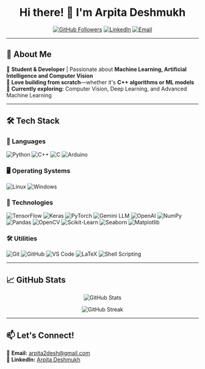 <h1 align="center">Hi there! 👋 I'm Arpita Deshmukh</h1>

<p align="center">
  <a href="https://github.com/arpitadeshmukh"><img src="https://img.shields.io/github/followers/arpitadeshmukh?label=Followers&style=social" alt="GitHub Followers"></a>
  <a href="https://www.linkedin.com/in/arpita-deshmukh-9ba60428a/"><img src="https://img.shields.io/badge/LinkedIn-Connect-blue?style=flat&logo=linkedin" alt="LinkedIn"></a>
  <a href="mailto:arpita2desh@gmail.com"><img src="https://img.shields.io/badge/Email-Contact-red?style=flat&logo=gmail" alt="Email"></a>
</p>

---

## 🚀 About Me  
🔹 **Student & Developer** | Passionate about **Machine Learning, Artificial Intelligence and Computer Vision**  
🔹 **Love building from scratch**—whether it's **C++ algorithms or ML models**  
🔹 **Currently exploring:** Computer Vision, Deep Learning, and Advanced Machine Learning 

---

## 🛠️ Tech Stack  

### 🚀 Languages  
![Python](https://img.shields.io/badge/Python-3776AB?style=for-the-badge&logo=python&logoColor=white)  ![C++](https://img.shields.io/badge/C%2B%2B-00599C?style=for-the-badge&logo=c%2B%2B&logoColor=white)  ![C](https://img.shields.io/badge/C-00599C?style=for-the-badge&logo=c&logoColor=white)  ![Arduino](https://img.shields.io/badge/Arduino-00979D?style=for-the-badge&logo=arduino&logoColor=white)  

### 🖥 Operating Systems  
![Linux](https://img.shields.io/badge/Linux-FCC624?style=for-the-badge&logo=linux&logoColor=black)  ![Windows](https://img.shields.io/badge/Windows-0078D6?style=for-the-badge&logo=windows&logoColor=white)  

### 🤖 Technologies  
![TensorFlow](https://img.shields.io/badge/TensorFlow-FF6F00?style=for-the-badge&logo=tensorflow&logoColor=white)  ![Keras](https://img.shields.io/badge/Keras-D00000?style=for-the-badge&logo=keras&logoColor=white)  ![PyTorch](https://img.shields.io/badge/PyTorch-EE4C2C?style=for-the-badge&logo=pytorch&logoColor=white)  ![Gemini LLM](https://img.shields.io/badge/Gemini_LLM-4285F4?style=for-the-badge&logo=google&logoColor=white)  ![OpenAI](https://img.shields.io/badge/OpenAI-412991?style=for-the-badge&logo=openai&logoColor=white)  ![NumPy](https://img.shields.io/badge/NumPy-013243?style=for-the-badge&logo=numpy&logoColor=white)  ![Pandas](https://img.shields.io/badge/Pandas-150458?style=for-the-badge&logo=pandas&logoColor=white)  ![OpenCV](https://img.shields.io/badge/OpenCV-5C3EE8?style=for-the-badge&logo=opencv&logoColor=white)  ![Scikit-Learn](https://img.shields.io/badge/Scikit--Learn-F7931E?style=for-the-badge&logo=scikit-learn&logoColor=white)  ![Seaborn](https://img.shields.io/badge/Seaborn-0096D6?style=for-the-badge&logo=python&logoColor=white)  ![Matplotlib](https://img.shields.io/badge/Matplotlib-11557C?style=for-the-badge&logo=python&logoColor=white)  

### 🛠️ Utilities  
![Git](https://img.shields.io/badge/Git-F05032?style=for-the-badge&logo=git&logoColor=white)  ![GitHub](https://img.shields.io/badge/GitHub-181717?style=for-the-badge&logo=github&logoColor=white)  ![VS Code](https://img.shields.io/badge/VS_Code-007ACC?style=for-the-badge&logo=visual-studio-code&logoColor=white)  ![LaTeX](https://img.shields.io/badge/LaTeX-008080?style=for-the-badge&logo=latex&logoColor=white)  ![Shell Scripting](https://img.shields.io/badge/Shell_Scripting-4EAA25?style=for-the-badge&logo=gnu-bash&logoColor=white)  

---

## 📈 GitHub Stats  
<p align="center">
  <img src="https://github-readme-stats.vercel.app/api?username=arpitadeshmukh&show_icons=true&theme=radical" alt="GitHub Stats">
</p>

<p align="center">
  <img src="https://github-readme-streak-stats.herokuapp.com/?user=arpitadeshmukh&theme=radical" alt="GitHub Streak">
</p>

---

## 📫 Let's Connect!  
📧 **Email:** [arpita2desh@gmail.com](mailto:arpita2desh@gmail.com)  
💼 **LinkedIn:** [Arpita Deshmukh](https://www.linkedin.com/in/arpita-deshmukh-9ba60428a/)
